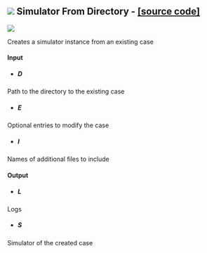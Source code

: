 ## ![](https://github.com/Eddy3D-Dev/Eddy3D/tree/dev/Documentation/Images/Icons/Simulator_From_Directory.png) Simulator From Directory - [[source code]](https://github.com/Eddy3D-Dev/Eddy3D/tree/dev/Simulator%20From%20Directory.cs)

![](https://github.com/Eddy3D-Dev/Eddy3D/tree/dev/Documentation/Images/Components/Simulator_From_Directory.png)

Creates a simulator instance from an existing case

#### Input
* ##### D 
Path to the directory to the existing case
* ##### E 
Optional entries to modify the case
* ##### I 
Names of additional files to include

#### Output
* ##### L
Logs
* ##### S
Simulator of the created case